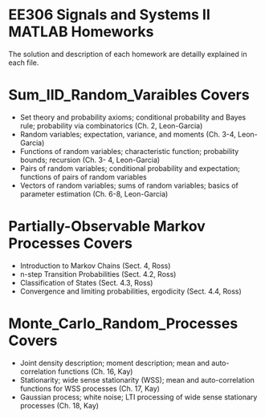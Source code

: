 
# EE306 Signals and Systems II MATLAB Homeworks

The solution and description of each homework are detailly explained in each file.

# Sum_IID_Random_Varaibles Covers

- Set theory and probability axioms; conditional probability and Bayes rule; probability via
combinatorics (Ch. 2, Leon-Garcia)
- Random variables; expectation, variance, and moments (Ch. 3-4, Leon-Garcia)
- Functions of random variables; characteristic function; probability bounds; recursion (Ch. 3-
4, Leon-Garcia)
- Pairs of random variables; conditional probability and expectation; functions of pairs of
random variables 
- Vectors of random variables; sums of random variables; basics of parameter estimation (Ch.
6-8, Leon-Garcia)

# Partially-Observable Markov Processes Covers

-  Introduction to Markov Chains (Sect. 4, Ross)
-  n-step Transition Probabilities (Sect. 4.2, Ross)
-  Classification of States (Sect. 4.3, Ross)
-  Convergence and limiting probabilities, ergodicity (Sect. 4.4, Ross)

# Monte_Carlo_Random_Processes Covers

- Joint density description; moment description; mean and auto-correlation functions (Ch. 16,
Kay) 
- Stationarity; wide sense stationarity (WSS); mean and auto-correlation functions for WSS
processes (Ch. 17, Kay)
- Gaussian process; white noise; LTI processing of wide sense stationary processes (Ch. 18,
Kay) 

